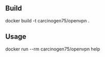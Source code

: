 ## Build
docker build -t carcinogen75/openvpn .

## Usage
docker run --rm carcinogen75/openvpn help
